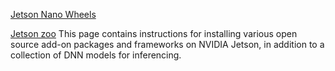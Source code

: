 [Jetson Nano Wheels](https://github.com/jetson-nano-wheels)

[Jetson zoo](https://elinux.org/Jetson_Zoo) This page contains instructions for installing various open source add-on packages and frameworks on NVIDIA Jetson, in addition to a collection of DNN models for inferencing.

